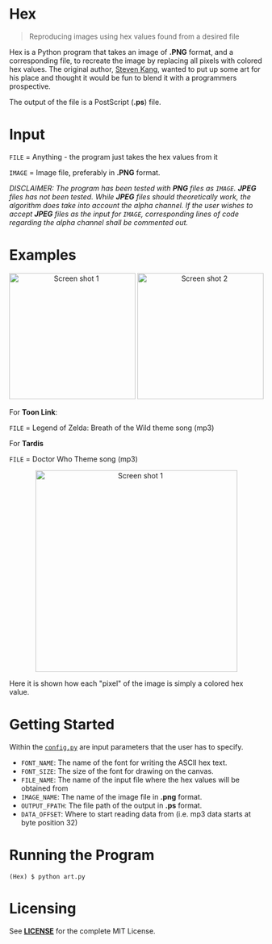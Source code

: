 # Hex

> Reproducing images using hex values found from a desired file

Hex is a Python program that takes an image of **.PNG** format, and a corresponding file, to recreate the image by replacing all pixels with colored hex values. The original author, [Steven Kang](https://github.com/sacert), wanted to put up some art for his place and thought it would be fun to blend it with a programmers prospective.

The output of the file is a PostScript (**.ps**) file.

# Input

`FILE` = Anything - the program just takes the hex values from it

`IMAGE` = Image file, preferably in **.PNG** format. 

_DISCLAIMER: The program has been tested with **PNG** files as `IMAGE`. **JPEG** files has not been tested. While **JPEG** files should theoretically work, the algorithm does take into account the alpha channel. If the user wishes to accept **JPEG** files as the input for `IMAGE`, corresponding lines of code regarding the alpha channel shall be commented out._

# Examples

<p align="center">
  <img src="https://github.com/sacert/Hex/blob/master/examples/link.png" alt="Screen shot 1" width="250"/>
  <img src="https://github.com/sacert/Hex/blob/master/examples/tardis.png" alt="Screen shot 2" width="250"/>
</p>

For **Toon Link**:

`FILE` = Legend of Zelda: Breath of the Wild theme song (mp3)

For **Tardis**

`FILE` = Doctor Who Theme song (mp3)


<p align="center">
  <img src="https://github.com/sacert/Hex/blob/master/examples/link_zoon.png" alt="Screen shot 1" width="400"/>
</p>
Here it is shown how each "pixel" of the image is simply a colored hex value.


# Getting Started

Within the [`config.py`](./config.py) are input parameters that the user has to specify.

* `FONT_NAME`: The name of the font for writing the ASCII hex text.
* `FONT_SIZE`: The size of the font for drawing on the canvas.
* `FILE_NAME`: The name of the input file where the hex values will be obtained from
* `IMAGE_NAME`: The name of the image file in **.png** format.
* `OUTPUT_FPATH`: The file path of the output in **.ps** format.
* `DATA_OFFSET`: Where to start reading data from (i.e. mp3 data starts at byte position 32)

# Running the Program

    (Hex) $ python art.py

# Licensing 

See [**LICENSE**](./LICENSE) for the complete MIT License.
